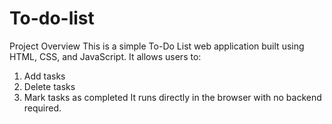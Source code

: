 # To-do-list
Project Overview
This is a simple To-Do List web application built using HTML, CSS, and JavaScript. It allows users to:
1. Add tasks
2. Delete tasks
3. Mark tasks as completed
It runs directly in the browser with no backend required.


